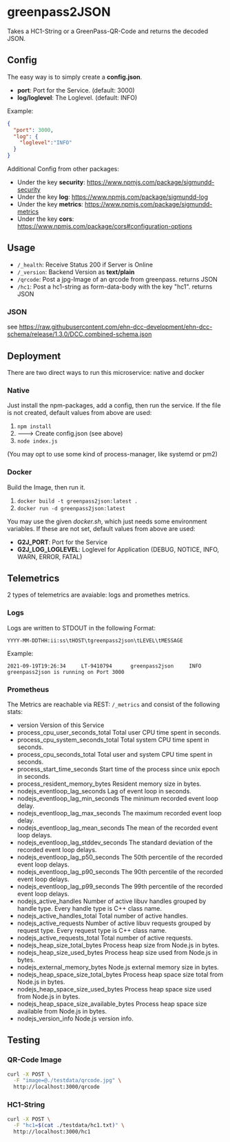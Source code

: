 # greenpass2JSON

Takes a HC1-String or a GreenPass-QR-Code and returns the decoded JSON.

## Config

The easy way is to simply create a __config.json__.

- __port__: Port for the Service. (default: 3000)
- __log/loglevel__: The Loglevel. (default: INFO)

Example:

```json
{
  "port": 3000,
  "log": {
    "loglevel":"INFO"
  }
}
```

Additional Config from other packages:

- Under the key __security__: <https://www.npmjs.com/package/sigmundd-security>
- Under the key __log__: <https://www.npmjs.com/package/sigmundd-log>
- Under the key __metrics__: <https://www.npmjs.com/package/sigmundd-metrics>
- Under the key __cors__: <https://www.npmjs.com/package/cors#configuration-options>

## Usage

- `/_health`: Receive Status 200 if Server is Online
- `/_version`: Backend Version as __text/plain__
- `/qrcode`: Post a jpg-Image of an qrcode from greenpass. returns JSON
- `/hc1`: Post a hc1-string as form-data-body with the key "hc1". returns JSON

### JSON

see <https://raw.githubusercontent.com/ehn-dcc-development/ehn-dcc-schema/release/1.3.0/DCC.combined-schema.json>

## Deployment

There are two direct ways to run this microservice: native and docker  

### Native

Just install the npm-packages, add a config,  then run the service.
If the file is not created, default values from above are used:

1. `npm install`
2. ---> Create config.json (see above)
3. `node index.js`

(You may opt to use some kind of process-manager, like systemd or pm2)

### Docker

Build the Image, then run it.

1. `docker build -t greenpass2json:latest .`
2. `docker run -d greenpass2json:latest`

You may use the given _docker.sh_, which just needs some environment variables.
If these are not set, default values from above are used:

- __G2J_PORT__: Port for the Service
- __G2J_LOG_LOGLEVEL__: Loglevel for Application (DEBUG, NOTICE, INFO, WARN, ERROR, FATAL)

## Telemetrics

2 types of telemetrics are avaiable: logs and promethes metrics.

### Logs

Logs are written to STDOUT in the following Format:

`YYYY-MM-DDTHH:ii:ss\tHOST\tgreenpass2json\tLEVEL\tMESSAGE`

Example:

`2021-09-19T19:26:34     LT-9410794      greenpass2json     INFO    greenpass2json is running on Port 3000`

### Prometheus

The Metrics are reachable via REST: `/_metrics` and consist of the following stats:

- version Version of this Service
- process_cpu_user_seconds_total Total user CPU time spent in seconds.
- process_cpu_system_seconds_total Total system CPU time spent in seconds.
- process_cpu_seconds_total Total user and system CPU time spent in seconds.
- process_start_time_seconds Start time of the process since unix epoch in seconds.
- process_resident_memory_bytes Resident memory size in bytes.
- nodejs_eventloop_lag_seconds Lag of event loop in seconds.
- nodejs_eventloop_lag_min_seconds The minimum recorded event loop delay.
- nodejs_eventloop_lag_max_seconds The maximum recorded event loop delay.
- nodejs_eventloop_lag_mean_seconds The mean of the recorded event loop delays.
- nodejs_eventloop_lag_stddev_seconds The standard deviation of the recorded event loop delays.
- nodejs_eventloop_lag_p50_seconds The 50th percentile of the recorded event loop delays.
- nodejs_eventloop_lag_p90_seconds The 90th percentile of the recorded event loop delays.
- nodejs_eventloop_lag_p99_seconds The 99th percentile of the recorded event loop delays.
- nodejs_active_handles Number of active libuv handles grouped by handle type. Every handle type is C++ class name.
- nodejs_active_handles_total Total number of active handles.
- nodejs_active_requests Number of active libuv requests grouped by request type. Every request type is C++ class name.
- nodejs_active_requests_total Total number of active requests.
- nodejs_heap_size_total_bytes Process heap size from Node.js in bytes.
- nodejs_heap_size_used_bytes Process heap size used from Node.js in bytes.
- nodejs_external_memory_bytes Node.js external memory size in bytes.
- nodejs_heap_space_size_total_bytes Process heap space size total from Node.js in bytes.
- nodejs_heap_space_size_used_bytes Process heap space size used from Node.js in bytes.
- nodejs_heap_space_size_available_bytes Process heap space size available from Node.js in bytes.
- nodejs_version_info Node.js version info.

## Testing

### QR-Code Image

```sh
curl -X POST \
  -F "image=@./testdata/qrcode.jpg" \
  http://localhost:3000/qrcode
```

### HC1-String

```sh
curl -X POST \
  -F "hc1=$(cat ./testdata/hc1.txt)" \
  http://localhost:3000/hc1
```